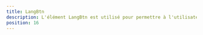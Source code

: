 ```yaml
---
title: LangBtn
description: L'élément LangBtn est utilisé pour permettre à l'utilisateur de choisir une langue.
position: 16
---
```


<doc-tabs light>

<doc-tab-item label="API">
<doc-api name="lang-btn"></doc-api>
</doc-tab-item>

</doc-tabs>
